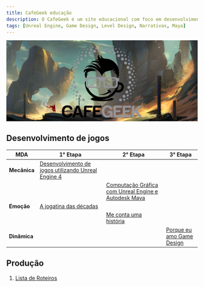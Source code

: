 ```yaml
---
title: CafeGeek educação
description: O CafeGeek é um site educacional com foco em desenvolvimento de jogos digitais e as disciplinas que orbitam este fantástico mundo.
tags: [Unreal Engine, Game Design, Level Design, Narrativas, Maya]
---
```

![Cafegeek](imagens/cafegeek_inicial.jpg)

## Desenvolvimento de jogos

|  MDA | 1° Etapa  | 2° Etapa  |  3° Etapa |
|---  |---        |---        |-|
|**Mecânica**  | [Desenvolvimento de jogos utilizando Unreal Engine 4](ue4_blueprint/index.html)  |   |   |
|   |   | [Computação Gráfica com Unreal Engine e Autodesk Maya](ue4_computacao_grafica/index.html)  |   |  
|**Emoção**  |  [A jogatina das décadas](a_jogatina_das_decadas/index.html) |   |   |  
|  |   | [Me conta uma história](me_conte_uma_historia/index.html)  |   |  
|**Dinâmica**  |   |   |  [Porque eu amo Game Design](porque_eu_amo_game_design/index.html) |

## Produção
1. [Lista de Roteiros](roteiros/index.html)

